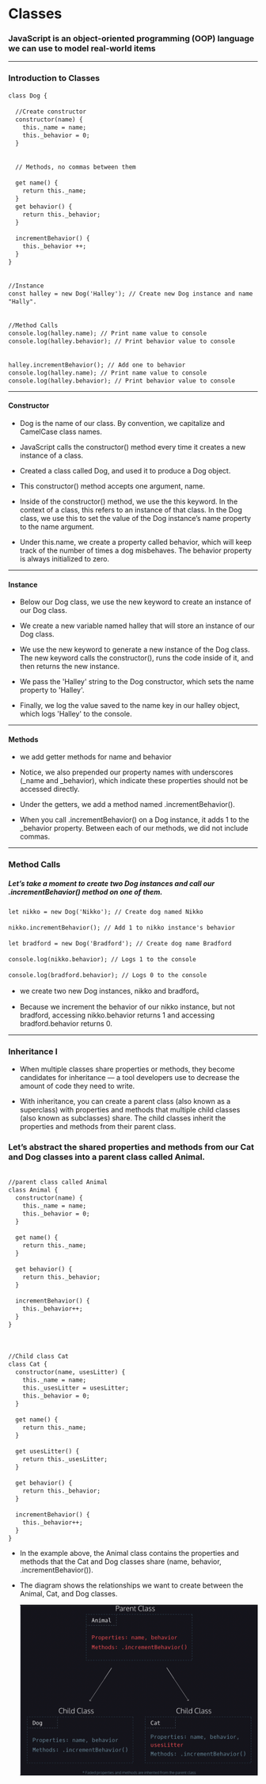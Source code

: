 # Classes

### JavaScript is an object-oriented programming (OOP) language we can use to model real-world items
---
### Introduction to Classes
```
class Dog {

  //Create constructor
  constructor(name) {
    this._name = name;
    this._behavior = 0;
  }


  // Methods, no commas between them

  get name() {
    return this._name;
  }
  get behavior() {
    return this._behavior;
  }   

  incrementBehavior() {
    this._behavior ++;
  }
}


//Instance
const halley = new Dog('Halley'); // Create new Dog instance and name "Hally".


//Method Calls
console.log(halley.name); // Print name value to console
console.log(halley.behavior); // Print behavior value to console


halley.incrementBehavior(); // Add one to behavior
console.log(halley.name); // Print name value to console
console.log(halley.behavior); // Print behavior value to console
```
--- 
#### Constructor
- Dog is the name of our class. By convention, we capitalize and CamelCase class names.
  
- JavaScript calls the constructor() method every time it creates a new instance of a class.
  
- Created a class called Dog, and used it to produce a Dog object.
  
- This constructor() method accepts one argument, name.
  
- Inside of the constructor() method, we use the this keyword. In the context of a class, this refers to an instance of that class. In the Dog class, we use this to set the value of the Dog instance’s name property to the name argument.
  
- Under this.name, we create a property called behavior, which will keep track of the number of times a dog misbehaves. The behavior property is always initialized to zero.

---
#### Instance
- Below our Dog class, we use the new keyword to create an instance of our Dog class.
  
- We create a new variable named halley that will store an instance of our Dog class.
  
- We use the new keyword to generate a new instance of the Dog class. The new keyword calls the constructor(), runs the code inside of it, and then returns the new instance.

- We pass the 'Halley' string to the Dog constructor, which sets the name property to 'Halley'.
  
- Finally, we log the value saved to the name key in our halley object, which logs 'Halley' to the console.

---

#### Methods
- we add getter methods for name and behavior
  
- Notice, we also prepended our property names with underscores (_name and _behavior), which indicate these properties should not be accessed directly.
  
- Under the getters, we add a method named .incrementBehavior().
  
- When you call .incrementBehavior() on a Dog instance, it adds 1 to the _behavior property. Between each of our methods, we did not include commas.

---

### Method Calls
##### Let’s take a moment to create two Dog instances and call our .incrementBehavior() method on one of them.

```
let nikko = new Dog('Nikko'); // Create dog named Nikko

nikko.incrementBehavior(); // Add 1 to nikko instance's behavior

let bradford = new Dog('Bradford'); // Create dog name Bradford

console.log(nikko.behavior); // Logs 1 to the console

console.log(bradford.behavior); // Logs 0 to the console
```

- we create two new Dog instances, nikko and bradford。
  
- Because we increment the behavior of our nikko instance, but not bradford, accessing nikko.behavior returns 1 and accessing bradford.behavior returns 0.

--- 

### Inheritance I
-  When multiple classes share properties or methods, they become candidates for inheritance — a tool developers use to decrease the amount of code they need to write.
  
- With inheritance, you can create a parent class (also known as a superclass) with properties and methods that multiple child classes (also known as subclasses) share. The child classes inherit the properties and methods from their parent class.

### Let’s abstract the shared properties and methods from our Cat and Dog classes into a parent class called Animal.
```

//parent class called Animal
class Animal {
  constructor(name) {
    this._name = name;
    this._behavior = 0;
  }
 
  get name() {
    return this._name;
  }
 
  get behavior() {
    return this._behavior;
  }   
 
  incrementBehavior() {
    this._behavior++;
  }
} 



//Child class Cat
class Cat {
  constructor(name, usesLitter) {
    this._name = name;
    this._usesLitter = usesLitter;
    this._behavior = 0;
  }
 
  get name() {
    return this._name;
  }
 
  get usesLitter() {
    return this._usesLitter;
  }
 
  get behavior() {
    return this._behavior;
  }  
 
  incrementBehavior() {
    this._behavior++;
  }
}

```

- In the example above, the Animal class contains the properties and methods that the Cat and Dog classes share (name, behavior, .incrementBehavior()).

- The diagram shows the relationships we want to create between the Animal, Cat, and Dog classes.
  
  ![](parentClass.png)